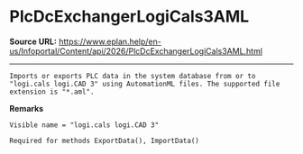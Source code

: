 # PlcDcExchangerLogiCals3AML

**Source URL:** https://www.eplan.help/en-us/Infoportal/Content/api/2026/PlcDcExchangerLogiCals3AML.html

---

```
Imports or exports PLC data in the system database from or to "logi.cals logi.CAD 3" using AutomationML files. The supported file extension is "*.aml".
```

  

**Remarks**

```
Visible name = "logi.cals logi.CAD 3"
```

```
Required for methods ExportData(), ImportData()
```